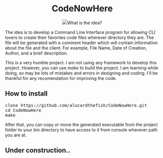 <h1 align="center"> CodeNowHere </h1>

<p align="center">
    <img src="https://images2.imgbox.com/03/0a/D5b1A5f4_o.jpg />
</p>

CLI application to create almost any programming language files from your terminal! It's thought to use in any bash or shell, also in IDEs, text editors with console or terminal integrated. The app is developed in C++ and currently is made for Linux Systems. But, with your help and contribution we together could extend this to other type of systems.

## What is the idea?
The idea is to develop a Command Line Interface program for allowing CLI lovers to create their favorites code files wherever directory they are. The file will be generated with a comment header which will contain information about the file and the client. For example, File Name, Date of Creation, Author, and a brief description.

This is a very humble project. I am not using any framework to develop this project. However, you can use *make* to build the project. I am learning while doing, so may be lots of mistakes and errors in designing and coding. I'll be thankful for any recomendation for improving the code.

## How to install
<pre>
clone https://github.com/alucardthefish/CodeNowHere.git
cd CodeNowHere
make
</pre>

After that, you can copy or move the generated executable from the project folder to your bin directory to have access to it from console wherever path you are at.

## Under construction..
